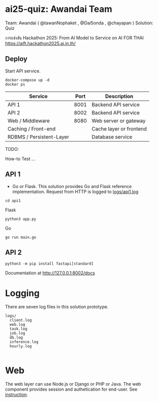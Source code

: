 # ai25-quiz: Awandai Team

Team: Awandai  ( @tawanNophaket , @Dai5onda , @chayapan )
Solution: Quiz



การแข่งขัน Hackathon 2025: From AI Model to Service on AI FOR THAI
https://aift.hackathon2025.ai.in.th/

## Deploy

Start API service.

```
docker-compose up -d
docker ps
```

| Service                | Port | Description             |
|------------------------|------|-------------------------|
| API 1                  | 8001 | Backend API service     |
| API 2                  | 8002 | Backend API service     |
| Web / Middleware       | 8080 | Web server or gateway   |
| Caching / Front-end    |      | Cache layer or frontend |
| RDBMS / Persistent-Layer |    | Database service        |


TODO:

How-to Test ...


## API 1

* Go or Flask. This solution provides Go and Flask reference implementation. Request from HTTP is logged to [logs/api1.log]()


```
cd api1
```

Flask

```
python3 app.py
```


Go

```
go run main.go
```


## API 2

```
python3 -m pip install fastapi[standard]
```

Documentation at http://127.0.0.1:8002/docs



# Logging

There are seven log files in this solution prototype.

```
logs/
  client.log
  web.log
  task.log
  job.log
  db.log
  inference.log
  hourly.log


```

# Web

The web layer can use Node.js or Django or PHP or Java. The web component provides session and authetication for end-user. See [instruction](master/web/README.md).
